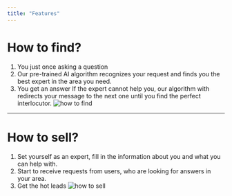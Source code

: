 ```yaml
---
title: "Features"
---
```


# __How to find?__
1. You just once asking a question
2. Our pre-trained AI algorithm recognizes your request and finds you the best expert in the area you need. 
3. You get an answer
If the expert cannot help you, our algorithm with redirects your message to the next one until you find the perfect interlocutor.
![how to find](how-to-find.jpeg)

---

# __How to sell?__
1. Set yourself as an expert, fill in the information about you and what you can help with. 
2. Start to receive requests from users, who are looking for answers in your area.
3. Get the hot leads
![how to sell](how-to-sell.jpeg)